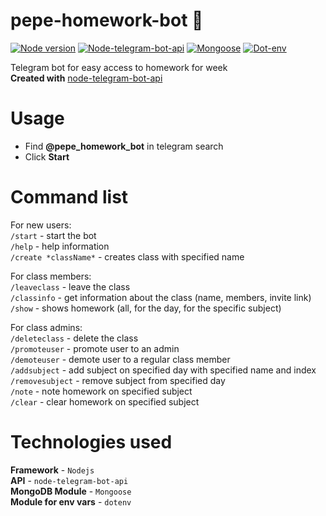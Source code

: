 # **pepe-homework-bot :frog:**

[![Node version](https://img.shields.io/badge/Node-v12.9.0-green)](https://nodejs.org/en/)
[![Node-telegram-bot-api](https://img.shields.io/badge/Node_Telegram_Bot_Api-v0.50.0-blue)](https://github.com/yagop/node-telegram-bot-api)
[![Mongoose](https://img.shields.io/badge/Mongoose-v6.4.6-red)](https://mongoosejs.com/)
[![Dot-env](https://img.shields.io/badge/DotEnv-v10.0.0-yellow)](https://github.com/motdotla/dotenv)

Telegram bot for easy access to homework for week  
**Created with** [node-telegram-bot-api](https://github.com/yagop/node-telegram-bot-api)

# Usage

- Find **@pepe_homework_bot** in telegram search
- Click **Start**

# Command list
For new users:  
`/start` - start the bot  
`/help` - help information  
`/create *className*` - creates class with specified name  

For class members:  
`/leaveclass` - leave the class  
`/classinfo` - get information about the class (name, members, invite link)  
`/show` - shows homework (all, for the day, for the specific subject)  

For class admins:  
`/deleteclass` - delete the class  
`/promoteuser` - promote user to an admin  
`/demoteuser` - demote user to a regular class member  
`/addsubject` - add subject on specified day with specified name and index  
`/removesubject` - remove subject from specified day  
`/note` - note homework on specified subject  
`/clear` - clear homework on specified subject  

# Technologies used

**Framework** - `Nodejs`  
 **API** - `node-telegram-bot-api`  
 **MongoDB Module** - `Mongoose`  
 **Module for env vars** - `dotenv`
